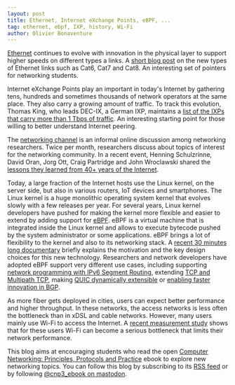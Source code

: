 ```yaml
---
layout: post
title: Ethernet, Internet eXchange Points, eBPF, ...
tag: ethernet, ebpf, IXP, history, Wi-Fi
author: Olivier Bonaventure
---
```


[Ethernet](https://beta.computer-networking.info/syllabus/default/protocols/lan.html#ethernet) continues to evolve with innovation in the physical layer to support higher speeds on different types a links. A [short blog post](https://hackaday.com/2023/11/07/all-about-cats-and-what-ethernet-classifications-mean-beyond-bigger-number-better/) on the new types of Ethernet links such as Cat6, Cat7 and Cat8. An interesting set of pointers for networking students.

Internet eXchange Points play an important in today's Internet by gathering tens, hundreds and sometimes thousands of network operators at the same place. They also carry a growing amount of traffic. To track this evolution, Thomas King, who leads DEC-IX, a German IXP, maintains a [list of the IXPs that carry more than 1 Tbps of traffic](https://github.com/tking/OneTeraBitClub). An interesting starting point for those willing to better understand Internet peering.  

The [networking channel](https://networkingchannel.eu) is an informal online discussion among networking researchers. Twice per month, researchers discuss about topics of interest for the networking community. In a recent event, Henning Schulzrinne, David Oran, Jorg Ott, Craig Partridge and John Wroclawski shared the [lessons they learned from 40+ years of the Internet](https://networkingchannel.eu/lessons-learned-from-40-years-of-the-internet-downloads/).

Today, a large fraction of the Internet hosts use the Linux kernel, on the server side, but also in various routers, IoT devices and smartphones. The Linux kernel is a huge monolithic operating system kernel that evolves slowly with a few releases per year. For several years, Linux kernel developers have pushed for making the kernel more flexible and easier to extend by adding support for [eBPF](https://ebpf.io). eBPF is a virtual machine that is integrated inside the Linux kernel and allows to execute bytecode pushed by the system administrator or some applications. eBPF brings a lot of flexibility to the kernel and also to its networking stack. A [recent 30 minutes long documentary](https://isovalent.com/blog/post/ebpf-documentary-creation-story/) briefly explains the motivation and the key design choices for this new technology. Researchers and network developers have adopted eBPF support very different use cases, including supporting [network programming with IPv6 Segment Routing](https://inl.info.ucl.ac.be/system/files/1810.10247.pdf), extending [TCP and Multipath TCP](https://dial.uclouvain.be/pr/boreal/object/boreal%3A235010/datastream/PDF_01/view), making [QUIC dynamically extensible](https://inl.info.ucl.ac.be/system/files/pquic.pdf) or [enabling faster innovation in BGP](https://www.usenix.org/system/files/nsdi23-wirtgen.pdf). 

As more fiber gets deployed in cities, users can expect better performance and higher throughput. In these networks, the access networks is less often the bottleneck than in xDSL and cable networks. However, many users mainly use Wi-Fi to access the Internet. A [recent measurement study](https://arxiv.org/pdf/2311.05499.pdf) shows that for these users Wi-Fi can become a serious bottleneck that limits their network performance.


This blog aims at encouraging students who read the open [Computer Networking: Principles, Protocols and Practice](https://www.computer-networking.info) ebook to explore new networking topics. You can follow this blog by subscribing to its [RSS feed](http://blog.computer-networking.info/feed.xml) or by following [@cnp3_ebook on mastodon](https://mastodon.acm.org/@cnp3_ebook). 